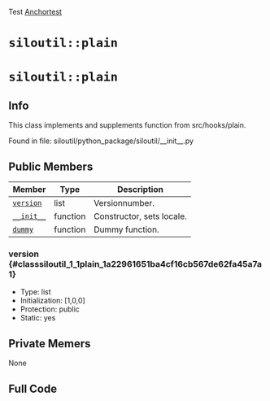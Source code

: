 Test
[Anchortest](example#anchor)

# `siloutil::plain`
# `siloutil::plain`
## Info
This class implements and supplements function from src/hooks/plain. 

Found in file: siloutil/python\_package/siloutil/\_\_init\_\_.py

## Public Members

Member | Type | Description
-------|------|------------
[`version`](#classsiloutil_1_1plain_1a22961651ba4cf16cb567de62fa45a7a1)|list|Versionnumber. 
[`__init__`](#classsiloutil_1_1plain_1a48f56910eb6ca2849446a22503e98b7b)| function |Constructor, sets locale. 
[`dummy`](#classsiloutil_1_1plain_1a8dae8631d317b04899f568bf5c0adb64)| function |Dummy function. 

### version {#classsiloutil_1_1plain_1a22961651ba4cf16cb567de62fa45a7a1}
- Type:           list
- Initialization: [1,0,0]
- Protection:     public
- Static:         yes

## Private Memers
None

## Full Code
